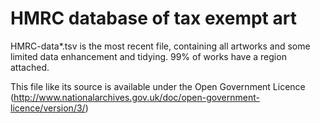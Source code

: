 HMRC database of tax exempt art
============

HMRC-data*.tsv is the most recent file, containing all artworks and some limited data enhancement and tidying. 99% of works have a region attached.

This file like its source is available under the Open Government Licence (http://www.nationalarchives.gov.uk/doc/open-government-licence/version/3/)
